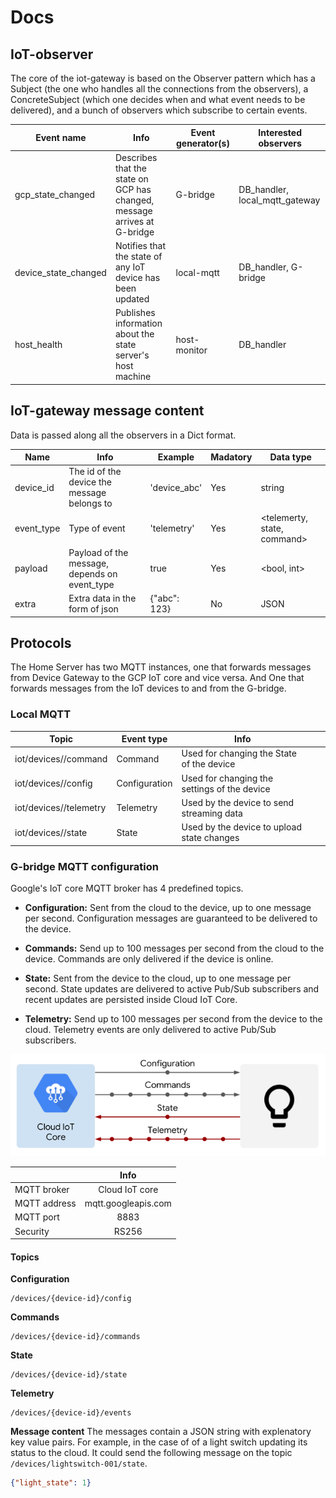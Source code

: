 # Docs

## IoT-observer
The core of the iot-gateway is based on the Observer pattern which has a Subject (the one who handles all the 
connections from the observers), a ConcreteSubject (which one decides when and what event needs to be delivered), and 
a bunch of observers which subscribe to certain events. 

| Event name             | Info                                                                     | Event generator(s) | Interested observers              |
|------------------------|--------------------------------------------------------------------------|--------------------|-----------------------------------|
| gcp\_state\_changed    | Describes that the state on GCP has changed, message arrives at G-bridge | G-bridge           | DB\_handler, local\_mqtt\_gateway |
| device\_state\_changed | Notifies that the state of any IoT device has been updated               | local-mqtt         | DB\_handler, G-bridge             |
| host\_health           | Publishes information about the state server's host machine              | host-monitor       | DB\_handler                       |

## IoT-gateway message content
Data is passed along all the observers in a Dict format.

| Name       | Info                                          | Example      | Madatory | Data type                   |
|------------|-----------------------------------------------|--------------|----------|-----------------------------|
| device_id  | The id of the device the message belongs to   | 'device_abc' | Yes      | string                      |
| event_type | Type of event                                 | 'telemetry'  | Yes      | <telemerty, state, command> |
| payload    | Payload of the message, depends on event_type | true         | Yes      | <bool, int>                 |
| extra      | Extra data in the form of json                | {"abc": 123} | No       | JSON                        |

## Protocols
The Home Server has two MQTT instances, one that forwards messages from Device Gateway to the GCP IoT core and vice 
versa. And One that forwards messages from the IoT devices to and from the G-bridge.

### Local MQTT

| Topic                             | Event type    | Info                                         |   |   |
|-----------------------------------|---------------|----------------------------------------------|---|---|
| iot/devices/<device-id>/command   | Command       | Used for changing the State of the device    |   |   |
| iot/devices/<device-id>/config    | Configuration | Used for changing the settings of the device |   |   |
| iot/devices/<device-id>/telemetry | Telemetry     | Used by the device to send streaming data    |   |   |
| iot/devices/<device-id>/state     | State         | Used by the device to upload state changes   |   |   |

### G-bridge MQTT configuration
Google's IoT core MQTT broker has 4 predefined topics. 
  * **Configuration:** Sent from the cloud to the device, up to one message per second. Configuration messages are 
  guaranteed to be delivered to the device.
  
  * **Commands:** Send up to 100 messages per second from the cloud to the device. Commands are only delivered if the device
  is online.
  
  * **State:** Sent from the device to the cloud, up to one message per second. State updates are delivered to active Pub/Sub
  subscribers and recent updates are persisted inside Cloud IoT Core.
  
  * **Telemetry:** Send up to 100 messages per second from the device to the cloud. Telemetry events are only delivered to
  active Pub/Sub subscribers.

![Google_Mqtt](../static/images/google_mqtt.png "Google MQTT overview")

|               | Info                  |
| ------------- |:---------------------:|
| MQTT broker   | Cloud IoT core        |
| MQTT address  | mqtt.googleapis.com   |
| MQTT port     | 8883                  |
| Security      | RS256                 |

#### Topics
  **Configuration**
```text
/devices/{device-id}/config
```

  **Commands**
```text
/devices/{device-id}/commands
```

  **State**
```text
/devices/{device-id}/state
```

  **Telemetry**
```text
/devices/{device-id}/events
```

**Message content**
The messages contain a JSON string with explenatory key value pairs. For example, in the case of of a light switch 
updating its status to the cloud. It could send the following message on the topic 
``` /devices/lightswitch-001/state ```.
```json
{"light_state": 1}
```
